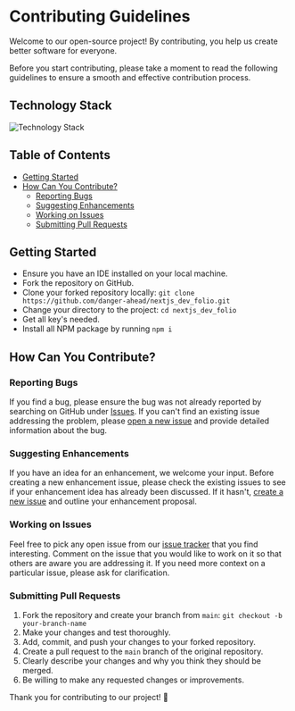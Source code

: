 # Contributing Guidelines

Welcome to our open-source project! By contributing, you help us create better software for everyone.

Before you start contributing, please take a moment to read the following guidelines to ensure a smooth and effective contribution process.

## Technology Stack

![Technology Stack](https://skillicons.dev/icons?i=git,html,css,react)

## Table of Contents

- [Getting Started](#getting-started)
- [How Can You Contribute?](#how-can-you-contribute)
    - [Reporting Bugs](#reporting-bugs)
    - [Suggesting Enhancements](#suggesting-enhancements)
    - [Working on Issues](#working-on-issues)
    - [Submitting Pull Requests](#submitting-pull-requests)

## Getting Started

- Ensure you have an IDE installed on your local machine.
- Fork the repository on GitHub.
- Clone your forked repository locally: `git clone https://github.com/danger-ahead/nextjs_dev_folio.git`
- Change your directory to the project: `cd nextjs_dev_folio`
- Get all key's needed.
- Install all NPM package by running ```npm i```

## How Can You Contribute?

### Reporting Bugs

If you find a bug, please ensure the bug was not already reported by searching on GitHub under [Issues](https://github.com/danger-ahead/nextjs_dev_folio/issues). If you can't find an existing issue addressing the problem, please [open a new issue](https://github.com/danger-ahead/nextjs_dev_folio/issues/new) and provide detailed information about the bug.

### Suggesting Enhancements

If you have an idea for an enhancement, we welcome your input. Before creating a new enhancement issue, please check the existing issues to see if your enhancement idea has already been discussed. If it hasn't, [create a new issue](https://github.com/danger-ahead/nextjs_dev_folio/issues/new) and outline your enhancement proposal.

### Working on Issues

Feel free to pick any open issue from our [issue tracker](https://github.com/danger-ahead/nextjs_dev_folio/issues) that you find interesting. Comment on the issue that you would like to work on it so that others are aware you are addressing it. If you need more context on a particular issue, please ask for clarification.

### Submitting Pull Requests

1. Fork the repository and create your branch from `main`: `git checkout -b your-branch-name`
2. Make your changes and test thoroughly.
3. Add, commit, and push your changes to your forked repository.
4. Create a pull request to the `main` branch of the original repository.
5. Clearly describe your changes and why you think they should be merged.
6. Be willing to make any requested changes or improvements.

Thank you for contributing to our project! 🚀
